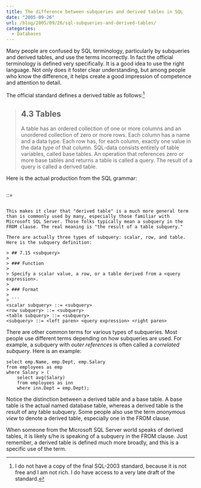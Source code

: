 ```yaml
---
title: The difference between subqueries and derived tables in SQL
date: "2005-09-26"
url: /blog/2005/09/26/sql-subqueries-and-derived-tables/
categories:
  - Databases
---
```

Many people are confused by SQL terminology, particularly by subqueries and derived tables, and use the terms incorrectly. In fact the official terminology is defined very specifically. It is a good idea to use the right language. Not only does it foster clear understanding, but among people who know the difference, it helps create a good impression of competence and attention to detail.

The official standard defines a derived table as follows:[^1]

> ## 4.3 Tables
> 
> A table has an ordered collection of one or more columns and an unordered collection of zero or more rows. Each column has a name and a data type. Each row has, for each column, exactly one value in the data type of that column. SQL-data consists entirely of table variables, called base tables. An operation that references zero or more base tables and returns a table is called a query. The result of a query is called a derived table.

Here is the actual production from the SQL grammar:

> ```
<derived table> ::= <table subquery>
```

This makes it clear that "derived table" is a much more general term than is commonly used by many, especially those familiar with Microsoft SQL Server. Those folks typically mean a subquery in the FROM clause. The real meaning is "the result of a table subquery."

There are actually three types of subquery: scalar, row, and table. Here is the subquery definition:

> ## 7.15 <subquery>
> 
> ### Function
> 
> Specify a scalar value, a row, or a table derived from a <query expression>.
> 
> ### Format
> 
> ```
<scalar subquery> ::= <subquery>
<row subquery> ::= <subquery>
<table subquery> ::= <subquery>
<subquery> ::= <left paren> <query expression> <right paren>
```

There are other common terms for various types of subqueries. Most people use different terms depending on how subqueries are used. For example, a subquery with *outer references* is often called a *correlated subquery*. Here is an example:

```
select emp.Name, emp.Dept, emp.Salary
from employees as emp
where Salary > (
    select avg(Salary)
    from employees as inn
    where inn.Dept = emp.Dept);
```

Notice the distinction between a derived table and a base table. A base table is the actual named database table, whereas a derived table is the result of any table subquery. Some people also use the term *anonymous view* to denote a derived table, especially one in the FROM clause.

When someone from the Microsoft SQL Server world speaks of derived tables, it is likely s/he is speaking of a subquery in the FROM clause. Just remember, a derived table is defined much more broadly, and this is a specific use of the term.

[^1]: I do not have a copy of the final SQL-2003 standard, because it is not free and I am not rich. I do have access to a very late draft of the standard.
